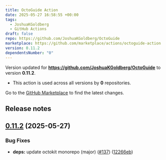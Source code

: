 ```yaml
---
title: OctoGuide Action
date: 2025-05-27 16:58:55 +00:00
tags:
  - JoshuaKGoldberg
  - GitHub Actions
draft: false
repo: https://github.com/JoshuaKGoldberg/OctoGuide
marketplace: https://github.com/marketplace/actions/octoguide-action
version: 0.11.2
dependentsNumber: "0"
---
```



Version updated for **https://github.com/JoshuaKGoldberg/OctoGuide** to version **0.11.2**.
- This action is used across all versions by **0** repositories.

Go to the [GitHub Marketplace](https://github.com/marketplace/actions/octoguide-action) to find the latest changes.

## Release notes

## [0.11.2](https://github.com/JoshuaKGoldberg/OctoGuide/compare/0.11.1...0.11.2) (2025-05-27)


### Bug Fixes

* **deps:** update octokit monorepo (major) ([#137](https://github.com/JoshuaKGoldberg/OctoGuide/issues/137)) ([12266eb](https://github.com/JoshuaKGoldberg/OctoGuide/commit/12266eb7389371d441ddbbf22150dda28ac66fd5))
